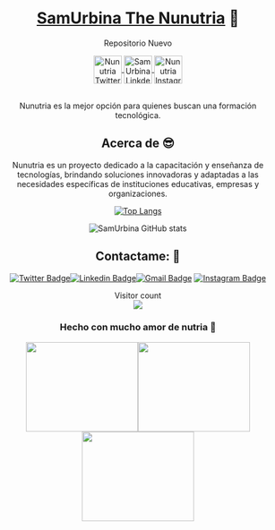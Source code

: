 <div align="center">
 
 # <a href="https://www.linkedin.com/in/samuel-urbina-b126402a3/">SamUrbina The Nunutria</a> :otter:
 
 Repositorio Nuevo

 <a href="https://twitter.com/nunutria_dev">
  <img align="center" alt="Nunutria Twitter" width="50px" src="https://www.svgrepo.com/show/475689/twitter-color.svg" />
</a>

<a href="https://www.linkedin.com/in/samuel-urbina-b126402a3/">
  <img align="center" alt="SamUrbina Linkdein" width="50px" src="https://www.svgrepo.com/show/448234/linkedin.svg" />
</a>

<a href="https://www.instagram.com/nunutria.dev/">
  <img align="center" alt="Nunutria Instagram" width="50px" src="https://www.svgrepo.com/show/349410/instagram.svg" />
</a>

<br/>
<br/>

Nunutria es la mejor opción para quienes buscan una formación tecnológica.

## Acerca de :sunglasses:
Nunutria es un proyecto dedicado a la capacitación y enseñanza de tecnologías, brindando soluciones innovadoras y adaptadas a las necesidades específicas de instituciones educativas, empresas y organizaciones.

[![Top Langs](https://github-readme-stats.vercel.app/api/top-langs/?username=nunutria&layout=donut)](https://github.com/anuraghazra/github-readme-stats)

![SamUrbina GitHub stats](https://github-readme-stats.vercel.app/api?username=nunutria&show_icons=true&theme=gotham)

##  Contactame: :speech_balloon:
[![Twitter Badge](https://img.shields.io/badge/-@nunutria-1ca0f1?style=flat-square&labelColor=1ca0f1&logo=twitter&logoColor=white&link=https://twitter.com/nunutria_dev)](https://twitter.com/nunutria_dev)[![Linkedin Badge](https://img.shields.io/badge/-SamUrbina-blue?style=flat-square&logo=Linkedin&logoColor=white&link=https://www.linkedin.com/in/samuel-urbina-b126402a3/)](https://www.linkedin.com/in/ashwanisng/)[![Gmail Badge](https://img.shields.io/badge/-nunutriadev@gmail.com-c14438?style=flat-square&logo=Gmail&logoColor=white&link=mailto:nunutriadev@gmail.com)](mailto:nunutriadev@gmail.com)
[![Instagram Badge](https://img.shields.io/badge/-@nunutria.dev-e4405f?style=flat-square&labelColor=f94877&logo=instagram&logoColor=white&link=https://www.instagram.com/nunutria.dev/)](https://www.instagram.com/nunutria.dev/)

<p> 
  Visitor count<br>
  <img src="https://profile-counter.glitch.me/nunutria/count.svg" />
</p>


### Hecho con mucho amor de nutria :otter:

<img src="https://media4.giphy.com/media/v1.Y2lkPTc5MGI3NjExbHF2Z2RjbWQwaDR6OTN5b2h0d29oOG9lbDdjNnZ5MHluaHBjdHpqYiZlcD12MV9pbnRlcm5hbF9naWZfYnlfaWQmY3Q9Zw/Z1UgStvGIXl6xBDXk2/giphy.gif" width="200" height="160" /><img src="https://media2.giphy.com/media/v1.Y2lkPTc5MGI3NjExZ2swYzgweHB1NDRqN293ODRsdGg4eTd2NjBmZG52c3FjOWFnY3BkYiZlcD12MV9pbnRlcm5hbF9naWZfYnlfaWQmY3Q9Zw/1xlGfZ07Dq62jqKT9t/giphy.gif" width="200" height="160" /><img src="https://media1.giphy.com/media/v1.Y2lkPTc5MGI3NjExMDdqajFtdjhhdWx6NG9idXJjZWVmcHFwc2QycG5lb3V3eW1jc3BueSZlcD12MV9pbnRlcm5hbF9naWZfYnlfaWQmY3Q9Zw/jbVs6Of5hpIKNAsSsj/giphy.gif" width="200" height="160" />

</div>
